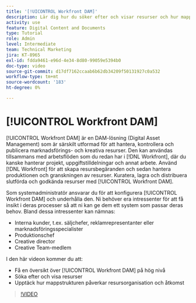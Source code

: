 ```yaml
---
title: '[!UICONTROL Workfront DAM]'
description: Lär dig hur du söker efter och visar resurser och hur mappstrukturen påverkar resursorganisation och åtkomst i [!UICONTROL Workfront DAM].
activity: use
feature: Digital Content and Documents
type: Tutorial
role: Admin
level: Intermediate
team: Technical Marketing
jira: KT-8965
exl-id: fdda9461-e96d-4e34-8d80-99059e5394b0
doc-type: video
source-git-commit: d17df7162ccaab6b62db34209f50131927c0a532
workflow-type: tm+mt
source-wordcount: '183'
ht-degree: 0%

---
```


# [!UICONTROL Workfront DAM]

[!UICONTROL Workfront DAM] är en DAM-lösning (Digital Asset Management) som är särskilt utformad för att hantera, kontrollera och publicera marknadsförings- och kreativa resurser. Den kan användas tillsammans med arbetsflöden som du redan har i [!DNL Workfront], där du kanske hanterar projekt, uppgiftstilldelningar och annat arbete. Använd [!DNL Workfront] för att skapa resursbegäranden och sedan hantera produktionen och granskningen av resurser. Kuratera, lagra och distribuera slutförda och godkända resurser med [!UICONTROL Workfront DAM].


Som systemadministratör ansvarar du för att konfigurera [!UICONTROL Workfront DAM] och underhålla den. Ni behöver era intressenter för att få insikt i deras processer så att ni kan ge dem ett system som passar deras behov. Bland dessa intressenter kan nämnas:

* Interna kunder, t.ex. säljchefer, reklamrepresentanter eller marknadsföringsspecialister
* Produktionschef
* Creative director
* Creative Team-medlem

I den här videon kommer du att:

* Få en översikt över [!UICONTROL Workfront DAM] på hög nivå
* Söka efter och visa resurser
* Upptäck hur mappstrukturen påverkar resursorganisation och åtkomst

>[!VIDEO](https://video.tv.adobe.com/v/335228/?quality=12&learn=on&enablevpops)
